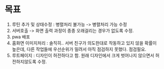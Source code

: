 # 목표
1. 루틴 추가 및 상태수정 : 병렬처리 불가능 -> 병렬처리 가능 수정
2. 서버호출 -> 화면 출력 과정이 종종 오래걸리는 경우가 없도록 수정. 
3. pwa 배포
4. 홈화면 이미지처리 : 솔직히.. 서버 친구가 의도한대로 작동하고 있지 않을 확률이 높은데, 다른 작업들에 우선순위가 밀려서 아직 점검하지 못했다. 점검필요.
5. 루트페이지 : 디자인이 허전하다고 함. 원래 디자인에서 크게 벗어나지 않으면서 허전하지않도록 수정.
